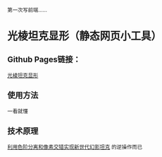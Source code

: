 <small> 第一次写前端…… </samll>

# 光棱坦克显形（静态网页小工具）

## Github Pages链接：
[光棱坦克显形](https://mirage-decode.vercel.app)

## 使用方法
一看就懂

## 技术原理
[利用色阶分离和像素交错实现新世代幻影坦克](https://github.com/Uyanide/Mirage_Image) 的逆操作而已
